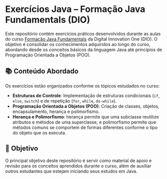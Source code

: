 # Exercícios Java – Formação Java Fundamentals (DIO)

Este repositório contém exercícios práticos desenvolvidos durante as aulas do curso [Formação Java Fundamentals](https://www.dio.me/courses/introducao-a-plataforma-java) da Digital Innovation One (DIO). O objetivo é consolidar os conhecimentos adquiridos ao longo do curso, abordando desde os conceitos básicos da linguagem Java até princípios de Programação Orientada a Objetos (POO).

## 📚 Conteúdo Abordado

Os exercícios estão organizados conforme os tópicos estudados no curso:

- **Estruturas de Controle**: Implementação de estruturas condicionais (`if`, `else`, `switch`) e de repetição (`for`, `while`, `do-while`).
- **Programação Orientada a Objetos (POO)**: Criação de classes, objetos, encapsulamento, herança e polimorfismo.
- **Herança e Polimorfismo**: herança permite que uma subclasse reutilize atributos e métodos de uma superclasse, e polimorfismo permite que métodos comuns se comportem de formas diferentes conforme o tipo do objeto que os executa.


## 🎯 Objetivo
O principal objetivo deste repositório é servir como material de apoio e revisão para os conceitos aprendidos durante o curso, além de auxiliar outros estudantes que estejam iniciando seus estudos em Java.

